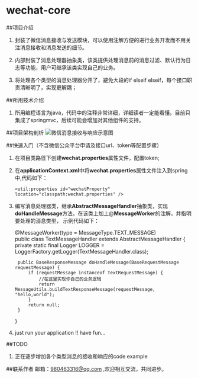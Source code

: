 # wechat-core

##项目介绍
1. 封装了微信消息接收与发送模块，可以使用注解方便的进行业务开发而不用关注消息接收和消息发送的细节。

2. 内部封装了消息处理器抽象类，该类提供处理消息前的消息过滤、默认行为日志等功能，用户可继承该类实现自己的业务。

3. 将处理各个类型的消息处理器分开了，避免大段的if elseif elseif，每个接口职责清晰明了，实现更解耦；

##所用技术介绍
1. 所用编程语言为java，代码中的注释非常详细，详细读者一定能看懂。目前只集成了springmvc，后续可能会增加对其他组件的支持。

##项目架构剖析
![微信消息接收与响应示意图](微信消息接收与响应示意图.png)

##快速入门（不含微信公众平台申请及接口url、token等配置步骤）

1. 在项目类路径下创建**wechat.properties**属性文件，配置token;

2. 在**applicationContext.xml**中将**wechat.properties**属性文件注入到spring中,代码如下：   

    ```<util:properties id="wechatProperty" location="classpath:wechat.properties" />```

3. 编写消息处理器类，继承**AbstractMessageHandler**抽象类，实现**doHandleMessage**方法，在该类上加上@**MessageWorker**的注解，并指明要处理的消息类型，
示例代码如下：     
    
    @MessageWorker(type = MessageType.TEXT_MESSAGE)    
    public class TextMessageHandler extends AbstractMessageHandler {    
        private static final Logger LOGGER = LoggerFactory.getLogger(TextMessageHandler.class);    
    
        public BaseResponseMessage doHandleMessage(BaseRequestMessage requestMessage) {    
            if (requestMessage instanceof TextRequestMessage) {    
                //在这里实现你自己的业务逻辑    
                return MessageUtils.buildTextResponseMessage(requestMessage, "hello,world");    
            }    
            return null;    
        }    
    }    
         
4. just run your application !! have fun...

##TODO

1. 正在逐步增加各个类型消息的接收和响应的code example

##联系作者
邮箱：980463316@qq.com ,欢迎相互交流，共同进步。




